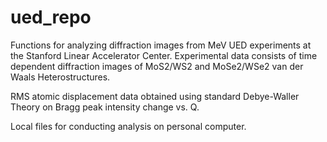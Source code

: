 # ued_repo

Functions for analyzing diffraction images from MeV UED experiments at the Stanford Linear Accelerator Center. 
Experimental data consists of time dependent diffraction images of MoS2/WS2 and MoSe2/WSe2 van der Waals Heterostructures. 


RMS atomic displacement data obtained using standard Debye-Waller Theory on Bragg peak intensity change vs. Q.  

Local files for conducting analysis on personal computer. 
